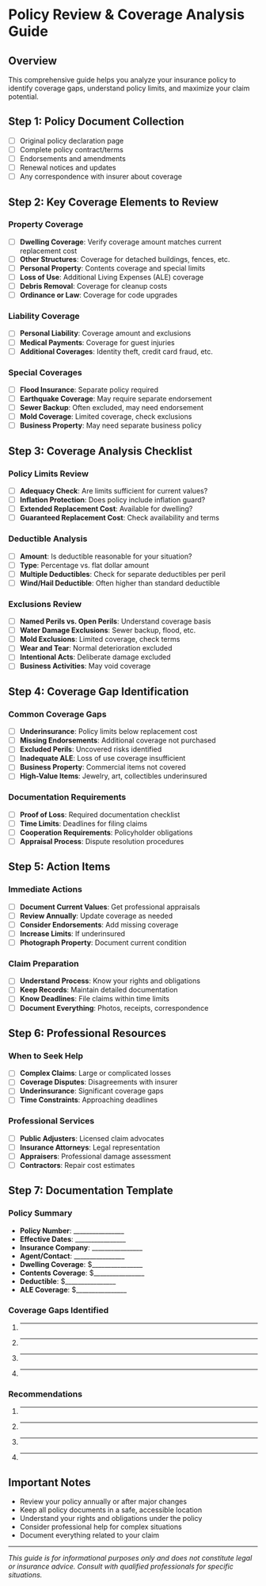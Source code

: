 # Policy Review & Coverage Analysis Guide

## Overview
This comprehensive guide helps you analyze your insurance policy to identify coverage gaps, understand policy limits, and maximize your claim potential.

## Step 1: Policy Document Collection
- [ ] Original policy declaration page
- [ ] Complete policy contract/terms
- [ ] Endorsements and amendments
- [ ] Renewal notices and updates
- [ ] Any correspondence with insurer about coverage

## Step 2: Key Coverage Elements to Review

### Property Coverage
- [ ] **Dwelling Coverage**: Verify coverage amount matches current replacement cost
- [ ] **Other Structures**: Coverage for detached buildings, fences, etc.
- [ ] **Personal Property**: Contents coverage and special limits
- [ ] **Loss of Use**: Additional Living Expenses (ALE) coverage
- [ ] **Debris Removal**: Coverage for cleanup costs
- [ ] **Ordinance or Law**: Coverage for code upgrades

### Liability Coverage
- [ ] **Personal Liability**: Coverage amount and exclusions
- [ ] **Medical Payments**: Coverage for guest injuries
- [ ] **Additional Coverages**: Identity theft, credit card fraud, etc.

### Special Coverages
- [ ] **Flood Insurance**: Separate policy required
- [ ] **Earthquake Coverage**: May require separate endorsement
- [ ] **Sewer Backup**: Often excluded, may need endorsement
- [ ] **Mold Coverage**: Limited coverage, check exclusions
- [ ] **Business Property**: May need separate business policy

## Step 3: Coverage Analysis Checklist

### Policy Limits Review
- [ ] **Adequacy Check**: Are limits sufficient for current values?
- [ ] **Inflation Protection**: Does policy include inflation guard?
- [ ] **Extended Replacement Cost**: Available for dwelling?
- [ ] **Guaranteed Replacement Cost**: Check availability and terms

### Deductible Analysis
- [ ] **Amount**: Is deductible reasonable for your situation?
- [ ] **Type**: Percentage vs. flat dollar amount
- [ ] **Multiple Deductibles**: Check for separate deductibles per peril
- [ ] **Wind/Hail Deductible**: Often higher than standard deductible

### Exclusions Review
- [ ] **Named Perils vs. Open Perils**: Understand coverage basis
- [ ] **Water Damage Exclusions**: Sewer backup, flood, etc.
- [ ] **Mold Exclusions**: Limited coverage, check terms
- [ ] **Wear and Tear**: Normal deterioration excluded
- [ ] **Intentional Acts**: Deliberate damage excluded
- [ ] **Business Activities**: May void coverage

## Step 4: Coverage Gap Identification

### Common Coverage Gaps
- [ ] **Underinsurance**: Policy limits below replacement cost
- [ ] **Missing Endorsements**: Additional coverage not purchased
- [ ] **Excluded Perils**: Uncovered risks identified
- [ ] **Inadequate ALE**: Loss of use coverage insufficient
- [ ] **Business Property**: Commercial items not covered
- [ ] **High-Value Items**: Jewelry, art, collectibles underinsured

### Documentation Requirements
- [ ] **Proof of Loss**: Required documentation checklist
- [ ] **Time Limits**: Deadlines for filing claims
- [ ] **Cooperation Requirements**: Policyholder obligations
- [ ] **Appraisal Process**: Dispute resolution procedures

## Step 5: Action Items

### Immediate Actions
- [ ] **Document Current Values**: Get professional appraisals
- [ ] **Review Annually**: Update coverage as needed
- [ ] **Consider Endorsements**: Add missing coverage
- [ ] **Increase Limits**: If underinsured
- [ ] **Photograph Property**: Document current condition

### Claim Preparation
- [ ] **Understand Process**: Know your rights and obligations
- [ ] **Keep Records**: Maintain detailed documentation
- [ ] **Know Deadlines**: File claims within time limits
- [ ] **Document Everything**: Photos, receipts, correspondence

## Step 6: Professional Resources

### When to Seek Help
- [ ] **Complex Claims**: Large or complicated losses
- [ ] **Coverage Disputes**: Disagreements with insurer
- [ ] **Underinsurance**: Significant coverage gaps
- [ ] **Time Constraints**: Approaching deadlines

### Professional Services
- [ ] **Public Adjusters**: Licensed claim advocates
- [ ] **Insurance Attorneys**: Legal representation
- [ ] **Appraisers**: Professional damage assessment
- [ ] **Contractors**: Repair cost estimates

## Step 7: Documentation Template

### Policy Summary
- **Policy Number**: ________________
- **Effective Dates**: ________________
- **Insurance Company**: ________________
- **Agent/Contact**: ________________
- **Dwelling Coverage**: $________________
- **Contents Coverage**: $________________
- **Deductible**: $________________
- **ALE Coverage**: $________________

### Coverage Gaps Identified
1. ________________
2. ________________
3. ________________
4. ________________

### Recommendations
1. ________________
2. ________________
3. ________________
4. ________________

## Important Notes
- Review your policy annually or after major changes
- Keep all policy documents in a safe, accessible location
- Understand your rights and obligations under the policy
- Consider professional help for complex situations
- Document everything related to your claim

---
*This guide is for informational purposes only and does not constitute legal or insurance advice. Consult with qualified professionals for specific situations.*